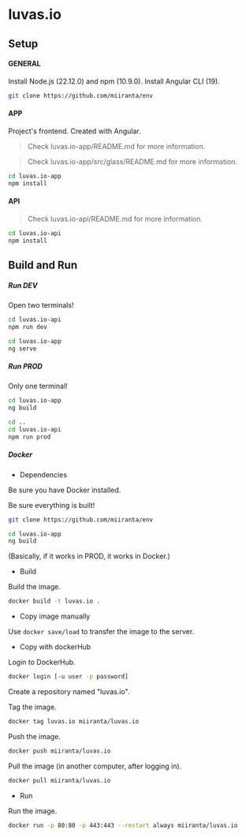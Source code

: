 # luvas.io

## Setup

#### GENERAL

Install Node.js (22.12.0) and npm (10.9.0).
Install Angular CLI (19).

```bash
git clone https://github.com/miiranta/env
```

#### APP

Project's frontend. Created with Angular.

> Check luvas.io-app/README.md for more information.

> Check luvas.io-app/src/glass/README.md for more information.

```bash
cd luvas.io-app
npm install
```

#### API

> Check luvas.io-api/README.md for more information.

```bash
cd luvas.io-api
npm install
```

## Build and Run

##### Run DEV

Open two terminals!

```bash
cd luvas.io-api
npm run dev
```

```bash
cd luvas.io-app
ng serve
```

##### Run PROD

Only one terminal!

```bash
cd luvas.io-app
ng build

cd ..
cd luvas.io-api
npm run prod
```

##### Docker

- Dependencies

Be sure you have Docker installed.

Be sure everything is built!
```bash
git clone https://github.com/miiranta/env

cd luvas.io-app
ng build
```
(Basically, if it works in PROD, it works in Docker.)

- Build

Build the image.
```bash
docker build -t luvas.io .
```

- Copy image manually

Use ```docker save/load``` to transfer the image to the server.

- Copy with dockerHub

Login to DockerHub.
```bash
docker login [-u user -p password]
```

Create a repository named "luvas.io".

Tag the image.
```bash
docker tag luvas.io miiranta/luvas.io
```

Push the image.
```bash
docker push miiranta/luvas.io
```

Pull the image (in another computer, after logging in).
```bash
docker pull miiranta/luvas.io
```

- Run

Run the image.
```bash
docker run -p 80:80 -p 443:443 --restart always miiranta/luvas.io
```

